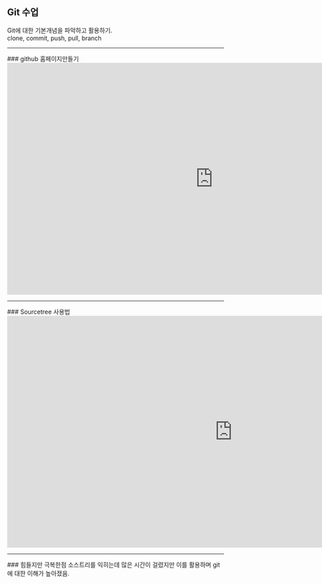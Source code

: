 ## Git 수업
Git에 대한 기본개념을 파악하고 활용하기. 
<br>
clone, commit, push, pull, branch 
<hr>
### github 홈페이지만들기
<iframe width="956" height="538" src="https://www.youtube.com/embed/k9hp-p7_uBk" title="YouTube video player" frameborder="0" allow="accelerometer; autoplay; clipboard-write; encrypted-media; gyroscope; picture-in-picture" allowfullscreen></iframe>
<hr>
### Sourcetree 사용법
<iframe width="1046" height="538" src="https://www.youtube.com/embed/kmHTRq8PjRo" title="YouTube video player" frameborder="0" allow="accelerometer; autoplay; clipboard-write; encrypted-media; gyroscope; picture-in-picture" allowfullscreen></iframe>
<hr>
### 힘들지만 극복한점
소스트리를 익히는데 많은 시간이 걸렸지만 이를 활용하며 git에 대한 이해가 높아졌음.
